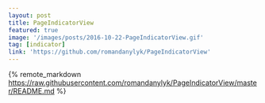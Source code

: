 ```yaml
---
layout: post
title: PageIndicatorView
featured: true
image: '/images/posts/2016-10-22-PageIndicatorView.gif'
tag: [indicator]
link: 'https://github.com/romandanylyk/PageIndicatorView'
---
```


{% remote_markdown https://raw.githubusercontent.com/romandanylyk/PageIndicatorView/master/README.md %}
